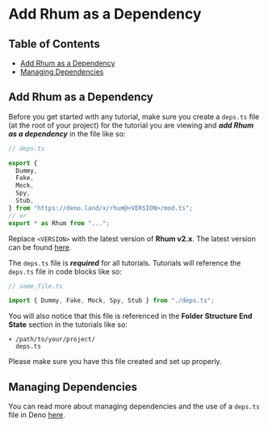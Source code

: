 # Add Rhum as a Dependency

## Table of Contents

- [Add Rhum as a Dependency](#add-rhum-as-a-dependency)
- [Managing Dependencies](#managing-dependencies)

## Add Rhum as a Dependency

Before you get started with any tutorial, make sure you create a `deps.ts` file
(at the root of your project) for the tutorial you are viewing and **_add Rhum
as a dependency_** in the file like so:

```typescript
// deps.ts

export {
  Dummy,
  Fake,
  Mock,
  Spy,
  Stub,
} from "https://deno.land/x/rhum@<VERSION>/mod.ts";
// or
export * as Rhum from "...";
```

Replace `<VERSION>` with the latest version of **Rhum v2.x**. The latest version
can be found [here](https://github.com/drashland/rhum/releases/latest).

The `deps.ts` file is **_required_** for all tutorials. Tutorials will reference
the `deps.ts` file in code blocks like so:

```typescript
// some_file.ts

import { Dummy, Fake, Mock, Spy, Stub } from "./deps.ts";
```

You will also notice that this file is referenced in the **Folder Structure End
State** section in the tutorials like so:

```text
▾ /path/to/your/project/
  deps.ts
```

Please make sure you have this file created and set up properly.

## Managing Dependencies

You can read more about managing dependencies and the use of a `deps.ts` file in
Deno [here](https://deno.land/manual/examples/manage_dependencies).
